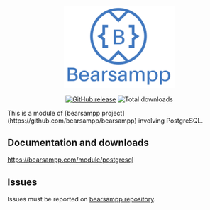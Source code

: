 <p align="center"><a href="https://bearsampp.com/contribute" target="_blank"><img width="250" src="img/Bearsampp-logo.svg"></a></p>
<div align="center">
  
[![GitHub release](https://img.shields.io/github/release/bearsampp/module-postgresql.svg?style=flat-square)](https://github.com/bearsampp/module-postgresql/releases/latest)
![Total downloads](https://img.shields.io/github/downloads/bearsampp/module-postgresql/total.svg?style=flat-square)

 </div>
This is a module of [bearsampp project](https://github.com/bearsampp/bearsampp) involving PostgreSQL.

## Documentation and downloads

https://bearsampp.com/module/postgresql

## Issues

Issues must be reported on [bearsampp repository](https://github.com/bearsampp/bearsampp/issues).
